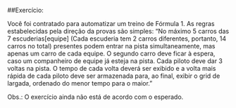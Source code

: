 ##Exercício:

Você foi contratado para automatizar um treino de Fórmula 1. As regras estabelecidas pela
direção da provas são simples:
“No máximo 5 carros das 7 escuderias[equipe] (Cada escuderia tem 2 carros diferentes, portanto, 14 carros no total) presentes podem entrar na pista simultaneamente, mas apenas um carro de cada equipe. O segundo carro deve ficar à espera, caso um companheiro de
equipe já esteja na pista. Cada piloto deve dar 3 voltas na pista. 
O tempo de cada volta deverá ser exibido e a volta mais rápida de cada piloto deve ser armazenada para, ao final, exibir o grid de largada, ordenado do menor tempo para o maior.”


Obs.: O exercício ainda não está de acordo com o esperado.
